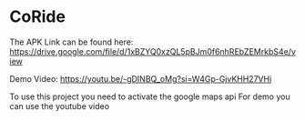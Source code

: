 # CoRide
The APK Link can be found here:
https://drive.google.com/file/d/1xBZYQ0xzQL5pBJm0f6nhREbZEMrkbS4e/view

Demo Video:
https://youtu.be/-gDINBQ_oMg?si=W4Gp-GjvKHH27VHi

To use this project you need to activate the google maps api
For demo you can use the youtube video 
